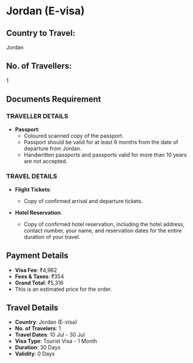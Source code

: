 # Jordan (E-visa)

## Country to Travel:
Jordan

## No. of Travellers:
1

## Documents Requirement

### TRAVELLER DETAILS

- **Passport**:
  - Coloured scanned copy of the passport.
  - Passport should be valid for at least 6 months from the date of departure from Jordan.
  - Handwritten passports and passports valid for more than 10 years are not accepted.

### TRAVEL DETAILS

- **Flight Tickets**:
  - Copy of confirmed arrival and departure tickets.

- **Hotel Reservation**:
  - Copy of confirmed hotel reservation, including the hotel address, contact number, your name, and reservation dates for the entire duration of your travel.

## Payment Details

- **Visa Fee**: ₹4,962
- **Fees & Taxes**: ₹354
- **Grand Total**: ₹5,316
- This is an estimated price for the order.

## Travel Details

- **Country**: Jordan (E-visa)
- **No. of Travelers**: 1
- **Travel Dates**: 10 Jul - 30 Jul
- **Visa Type**: Tourist Visa - 1 Month
- **Duration**: 30 Days
- **Validity**: 0 Days
